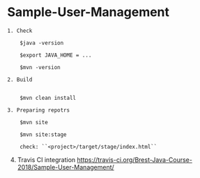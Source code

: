 # Sample-User-Management

    1. Check  
        
        $java -version  
        
        $export JAVA_HOME = ...
        
        $mvn -version
        
    2. Build
    
        
        $mvn clean install
        
    3. Preparing repotrs
      
        $mvn site
      
        $mvn site:stage
      
        check: ``<project>/target/stage/index.html``


4. Travis CI integration
    https://travis-ci.org/Brest-Java-Course-2018/Sample-User-Management/

